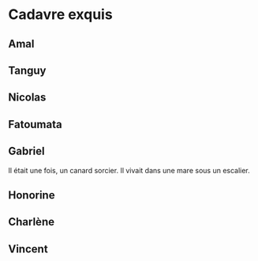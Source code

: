 # Cadavre exquis

## Amal

## Tanguy

## Nicolas

## Fatoumata

## Gabriel

Il était une fois, un canard sorcier. Il vivait dans une mare sous un escalier.

## Honorine

## Charlène

## Vincent
